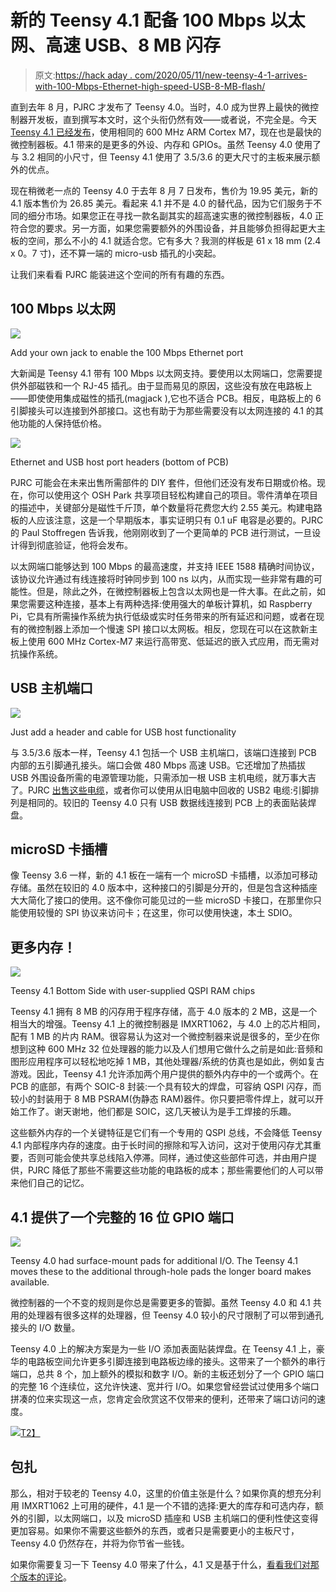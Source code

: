 # 新的 Teensy 4.1 配备 100 Mbps 以太网、高速 USB、8 MB 闪存

> 原文:[https://hack aday . com/2020/05/11/new-teensy-4-1-arrives-with-100-Mbps-Ethernet-high-speed-USB-8-MB-flash/](https://hackaday.com/2020/05/11/new-teensy-4-1-arrives-with-100-mbps-ethernet-high-speed-usb-8-mb-flash/)

直到去年 8 月，PJRC 才发布了 Teensy 4.0。当时，4.0 成为世界上最快的微控制器开发板，直到撰写本文时，这个头衔仍然有效——或者说，不完全是。今天 [Teensy 4.1 已经发布](https://www.pjrc.com/store/teensy41.html)，使用相同的 600 MHz ARM Cortex M7，现在也是最快的微控制器板。4.1 带来的是更多的外设、内存和 GPIOs。虽然 Teensy 4.0 使用了与 3.2 相同的小尺寸，但 Teensy 4.1 使用了 3.5/3.6 的更大尺寸的主板来展示额外的优点。

现在稍微老一点的 Teensy 4.0 于去年 8 月 7 日发布，售价为 19.95 美元，新的 4.1 版本售价为 26.85 美元。看起来 4.1 并不是 4.0 的替代品，因为它们服务于不同的细分市场。如果您正在寻找一款名副其实的超高速实惠的微控制器板，4.0 正符合您的要求。另一方面，如果您需要额外的外围设备，并且能够负担得起更大主板的空间，那么不小的 4.1 就适合您。它有多大？我测的样板是 61 x 18 mm (2.4 x 0。7 寸)，还不算一端的 micro-usb 插孔的小突起。

让我们来看看 PJRC 能装进这个空间的所有有趣的东西。

## 100 Mbps 以太网

[![](../Images/3f6719b1d916798b163e21c3297e9b9c.png)](https://hackaday.com/wp-content/uploads/2020/05/k41_ethernet.jpg)

Add your own jack to enable the 100 Mbps Ethernet port

大新闻是 Teensy 4.1 带有 100 Mbps 以太网支持。要使用以太网端口，您需要提供外部磁铁和一个 RJ-45 插孔。由于显而易见的原因，这些没有放在电路板上——即使使用集成磁性的插孔(magjack ),它也不适合 PCB。相反，电路板上的 6 引脚接头可以连接到外部接口。这也有助于为那些需要没有以太网连接的 4.1 的其他功能的人保持低价格。

[![](../Images/bbe84d5518c7d18ce28ab144e750615d.png)](https://hackaday.com/wp-content/uploads/2020/05/teensy-4.1-ethernet-usb-ports.jpg)

Ethernet and USB host port headers (bottom of PCB)

PJRC 可能会在未来出售所需部件的 DIY 套件，但他们还没有发布日期或价格。现在，你可以使用这个 OSH Park 共享项目轻松构建自己的项目。零件清单在项目的描述中，关键部分是磁性千斤顶，单个数量将花费您大约 2.55 美元。构建电路板的人应该注意，这是一个早期版本，事实证明只有 0.1 uF 电容是必要的。PJRC 的 Paul Stoffregen 告诉我，他刚刚收到了一个更简单的 PCB 进行测试，一旦设计得到彻底验证，他将会发布。

以太网端口能够达到 100 Mbps 的最高速度，并支持 IEEE 1588 精确时间协议，该协议允许通过有线连接将时钟同步到 100 ns 以内，从而实现一些非常有趣的可能性。但是，除此之外，在微控制器板上包含以太网也是一件大事。在此之前，如果您需要这种连接，基本上有两种选择:使用强大的单板计算机，如 Raspberry Pi，它具有所需操作系统为执行低级或实时任务带来的所有延迟和问题，或者在现有的微控制器上添加一个慢速 SPI 接口以太网板。相反，您现在可以在这款新主板上使用 600 MHz Cortex-M7 来运行高带宽、低延迟的嵌入式应用，而无需对抗操作系统。

## USB 主机端口

[![](../Images/bfc4dd5357ebde3d3727375123775aaa.png)](https://hackaday.com/wp-content/uploads/2020/05/teensy-4.1-usb-host.jpg)

Just add a header and cable for USB host functionality

与 3.5/3.6 版本一样，Teensy 4.1 包括一个 USB 主机端口，该端口连接到 PCB 内部的五引脚通孔接头。端口会做 480 Mbps 高速 USB。它还增加了热插拔 USB 外围设备所需的电源管理功能，只需添加一根 USB 主机电缆，就万事大吉了。PJRC [出售这些电缆](https://www.pjrc.com/store/cable_usb_host_t36.html)，或者你可以使用从旧电脑中回收的 USB2 电缆:引脚排列是相同的。较旧的 Teensy 4.0 只有 USB 数据线连接到 PCB 上的表面贴装焊盘。

## microSD 卡插槽

像 Teensy 3.6 一样，新的 4.1 板在一端有一个 microSD 卡插槽，以添加可移动存储。虽然在较旧的 4.0 版本中，这种接口的引脚是分开的，但是包含这种插座大大简化了接口的使用。这不像你可能见过的一些 microSD 卡接口，在那里你只能使用较慢的 SPI 协议来访问卡；在这里，你可以使用快速，本土 SDIO。

## 更多内存！

[![](../Images/d00ccd401f110c728c35eb9285440afb.png)](https://hackaday.com/wp-content/uploads/2020/05/teensy-4.1-bottom.jpg)

Teensy 4.1 Bottom Side with user-supplied QSPI RAM chips

Teensy 4.1 拥有 8 MB 的闪存用于程序存储，高于 4.0 版本的 2 MB，这是一个相当大的增强。Teensy 4.1 上的微控制器是 IMXRT1062，与 4.0 上的芯片相同，配有 1 MB 的片内 RAM。很容易认为这对一个微控制器来说是很多的，至少在你想到这种 600 MHz 32 位处理器的能力以及人们想用它做什么之前是如此:音频和图形应用程序可以轻松地吃掉 1 MB，其他处理器/系统的仿真也是如此，例如复古游戏。因此，Teensy 4.1 允许添加两个用户提供的额外内存中的一个或两个。在 PCB 的底部，有两个 SOIC-8 封装:一个具有较大的焊盘，可容纳 QSPI 闪存，而较小的封装用于 8 MB PSRAM(伪静态 RAM)器件。你只要把零件焊上，就可以开始工作了。谢天谢地，他们都是 SOIC，这几天被认为是手工焊接的乐趣。

这些额外内存的一个关键特征是它们有一个专用的 QSPI 总线，不会降低 Teensy 4.1 内部程序内存的速度。由于长时间的擦除和写入访问，这对于使用闪存尤其重要，否则可能会使共享总线陷入停滞。同样，通过使这些部件可选，并由用户提供，PJRC 降低了那些不需要这些功能的电路板的成本；那些需要他们的人可以带来他们自己的记忆。

## 4.1 提供了一个完整的 16 位 GPIO 端口

[![](../Images/91f5f801f8113a16f71a0a12cbdbf13c.png)](https://hackaday.com/wp-content/uploads/2019/08/teensy-4.0-bottom.jpg)

Teensy 4.0 had surface-mount pads for additional I/O. The Teensy 4.1 moves these to the additional through-hole pads the longer board makes available.

微控制器的一个不变的规则是你总是需要更多的管脚。虽然 Teensy 4.0 和 4.1 共用的处理器有很多这样的处理器，但 Teensy 4.0 较小的尺寸限制了可以带到通孔接头的 I/O 数量。

Teensy 4.0 上的解决方案是为一些 I/O 添加表面贴装焊盘。在 Teensy 4.1 上，豪华的电路板空间允许更多引脚连接到电路板边缘的接头。这带来了一个额外的串行端口，总共 8 个，加上额外的模拟和数字 I/O。新的主板还划分了一个 GPIO 端口的完整 16 个连续位，这允许快速、宽并行 I/O。如果您曾经尝试过使用多个端口拼凑的位来实现这一点，您肯定会欣赏这不仅带来的便利，还带来了端口访问的速度。

[![](../Images/13a827c3519041dd6441b88c0c108134.png)T2】](https://hackaday.com/wp-content/uploads/2020/05/teensy-4.1-pinout.png)

## 包扎

那么，相对于较老的 Teensy 4.0，这里的价值主张是什么？如果你真的想充分利用 IMXRT1062 上可用的硬件，4.1 是一个不错的选择:更大的库存和可选内存，额外的引脚，以太网端口，以及 microSD 插座和 USB 主机端口的便利性使这变得更加容易。如果你不需要这些额外的东西，或者只是需要更小的主板尺寸，Teensy 4.0 仍然存在，并将为你节省一些钱。

如果你需要复习一下 Teensy 4.0 带来了什么，4.1 又是基于什么，[看看我们对那个版本的评论](https://hackaday.com/2019/08/07/new-teensy-4-0-blows-away-benchmarks-implements-self-recovery-returns-to-smaller-form/)。